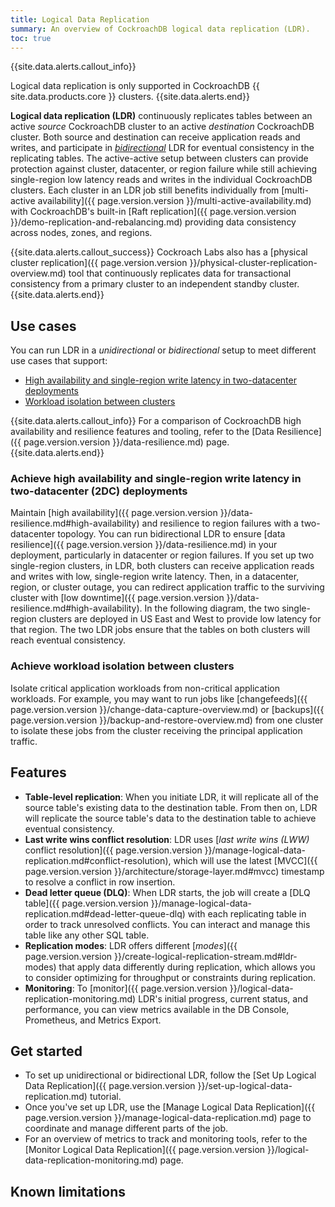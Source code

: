 ```yaml
---
title: Logical Data Replication
summary: An overview of CockroachDB logical data replication (LDR).
toc: true
---
```


{{site.data.alerts.callout_info}}

Logical data replication is only supported in CockroachDB {{ site.data.products.core }} clusters.
{{site.data.alerts.end}}

**Logical data replication (LDR)** continuously replicates tables between an active _source_ CockroachDB cluster to an active _destination_ CockroachDB cluster. Both source and destination can receive application reads and writes, and participate in [_bidirectional_](#use-cases) LDR for eventual consistency in the replicating tables. The active-active setup between clusters can provide protection against cluster, datacenter, or region failure while still achieving single-region low latency reads and writes in the individual CockroachDB clusters. Each cluster in an LDR job still benefits individually from [multi-active availability]({{ page.version.version }}/multi-active-availability.md) with CockroachDB's built-in [Raft replication]({{ page.version.version }}/demo-replication-and-rebalancing.md) providing data consistency across nodes, zones, and regions.

{{site.data.alerts.callout_success}}
Cockroach Labs also has a [physical cluster replication]({{ page.version.version }}/physical-cluster-replication-overview.md) tool that continuously replicates data for transactional consistency from a primary cluster to an independent standby cluster.
{{site.data.alerts.end}}

## Use cases

You can run LDR in a _unidirectional_ or _bidirectional_ setup to meet different use cases that support:

- [High availability and single-region write latency in two-datacenter deployments](#achieve-high-availability-and-single-region-write-latency-in-two-datacenter-2dc-deployments)
- [Workload isolation between clusters](#achieve-workload-isolation-between-clusters)

{{site.data.alerts.callout_info}}
For a comparison of CockroachDB high availability and resilience features and tooling, refer to the [Data Resilience]({{ page.version.version }}/data-resilience.md) page.
{{site.data.alerts.end}}

### Achieve high availability and single-region write latency in two-datacenter (2DC) deployments

Maintain [high availability]({{ page.version.version }}/data-resilience.md#high-availability) and resilience to region failures with a two-datacenter topology. You can run bidirectional LDR to ensure [data resilience]({{ page.version.version }}/data-resilience.md) in your deployment, particularly in datacenter or region failures. If you set up two single-region clusters, in LDR, both clusters can receive application reads and writes with low, single-region write latency. Then, in a datacenter, region, or cluster outage, you can redirect application traffic to the surviving cluster with [low downtime]({{ page.version.version }}/data-resilience.md#high-availability). In the following diagram, the two single-region clusters are deployed in US East and West to provide low latency for that region. The two LDR jobs ensure that the tables on both clusters will reach eventual consistency.


### Achieve workload isolation between clusters

Isolate critical application workloads from non-critical application workloads. For example, you may want to run jobs like [changefeeds]({{ page.version.version }}/change-data-capture-overview.md) or [backups]({{ page.version.version }}/backup-and-restore-overview.md) from one cluster to isolate these jobs from the cluster receiving the principal application traffic.


## Features

- **Table-level replication**: When you initiate LDR, it will replicate all of the source table's existing data to the destination table. From then on, LDR will replicate the source table's data to the destination table to achieve eventual consistency.
- **Last write wins conflict resolution**: LDR uses [_last write wins (LWW)_ conflict resolution]({{ page.version.version }}/manage-logical-data-replication.md#conflict-resolution), which will use the latest [MVCC]({{ page.version.version }}/architecture/storage-layer.md#mvcc) timestamp to resolve a conflict in row insertion.
- **Dead letter queue (DLQ)**: When LDR starts, the job will create a [DLQ table]({{ page.version.version }}/manage-logical-data-replication.md#dead-letter-queue-dlq) with each replicating table in order to track unresolved conflicts. You can interact and manage this table like any other SQL table.
- **Replication modes**: LDR offers different [_modes_]({{ page.version.version }}/create-logical-replication-stream.md#ldr-modes) that apply data differently during replication, which allows you to consider optimizing for throughput or constraints during replication.
- **Monitoring**: To [monitor]({{ page.version.version }}/logical-data-replication-monitoring.md) LDR's initial progress, current status, and performance, you can view metrics available in the DB Console, Prometheus, and Metrics Export.

## Get started

- To set up unidirectional or bidirectional LDR, follow the [Set Up Logical Data Replication]({{ page.version.version }}/set-up-logical-data-replication.md) tutorial.
- Once you've set up LDR, use the [Manage Logical Data Replication]({{ page.version.version }}/manage-logical-data-replication.md) page to coordinate and manage different parts of the job.
- For an overview of metrics to track and monitoring tools, refer to the [Monitor Logical Data Replication]({{ page.version.version }}/logical-data-replication-monitoring.md) page.

## Known limitations
